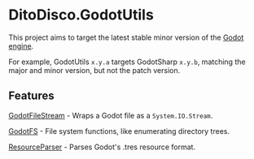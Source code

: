 # DitoDisco.GodotUtils
This project aims to target the latest stable minor version of the [Godot engine](https://github.com/godotengine/godot).

For example, GodotUtils `x.y.a` targets GodotSharp `x.y.b`, matching the major and minor version, but not the patch version.

## Features
[GodotFileStream](/IO/GodotFileStream.cs) - Wraps a Godot file as a `System.IO.Stream`.

[GodotFS](/IO/GodotFS.cs) - File system functions, like enumerating directory trees.

[ResourceParser](/IO/ResourceParser.cs) - Parses Godot's .tres resource format.
